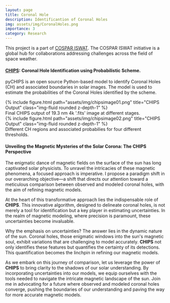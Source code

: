 ```yaml
---
layout: page
title: Coronal Hole
description: Identificantion of Coronal Holes
img: assets/img/CoronalHoles.png
importance: 3
category: Research
---
```


This project is a part of [COSPAR ISWAT](https://www.iswat-cospar.org/iswat-cospar). The COSPAR ISWAT initiative is a global hub for collaborations addressing challenges across the field of space weather.

#### [CHIPS](https://pychips.readthedocs.io/en/latest/): Coronal Hole Identification using Probabilistic Scheme.
pyCHIPS is an open source Python-based model to identify Coronal Holes (CH) and associated boundaries in solar images. The model is used to estimate the probabilities of the Coronal Holes identified by the scheme.

<div class="row">
    <div class="col-sm mt-3 mt-md-0">
        {% include figure.html path="assets/img/chipsimage01.png" title="CHIPS Output" class="img-fluid rounded z-depth-1" %}
    </div>
</div>
<div class="caption">
    Final CHIPS output of 19.3 nm 4k '.fits' image at different stages.
</div>

<div class="row">
    <div class="col-sm mt-3 mt-md-0">
        {% include figure.html path="assets/img/chipsimage02.png" title="CHIPS Output" class="img-fluid rounded z-depth-1" %}
    </div>
</div>
<div class="caption">
    Different CH regions and associated probabilies for four different thresholds.
</div>

#### Unveiling the Magnetic Mysteries of the Solar Corona: The CHIPS Perspective
The enigmatic dance of magnetic fields on the surface of the sun has long captivated solar physicists. To unravel the intricacies of these magnetic phenomena, a focused approach is imperative. I propose a paradigm shift in our overarching objective—a shift that directs our attention toward a meticulous comparison between observed and modeled coronal holes, with the aim of refining magnetic models.

At the heart of this transformative approach lies the indispensable role of **CHIPS**. This innovative algorithm, designed to delineate coronal holes, is not merely a tool for identification but a key player in estimating uncertainties. In the realm of magnetic modeling, where precision is paramount, these uncertainties become invaluable.

Why the emphasis on uncertainties? The answer lies in the dynamic nature of the sun. Coronal holes, those enigmatic windows into the sun's magnetic soul, exhibit variations that are challenging to model accurately. **CHIPS** not only identifies these features but quantifies the certainty of its detections. This quantification becomes the linchpin in refining our magnetic models.

As we embark on this journey of comparison, let us leverage the power of **CHIPS** to bring clarity to the shadows of our solar understanding. By incorporating uncertainties into our models, we equip ourselves with the tools needed to navigate the intricate magnetic landscape of the sun. Join me in advocating for a future where observed and modeled coronal holes converge, pushing the boundaries of our understanding and paving the way for more accurate magnetic models.